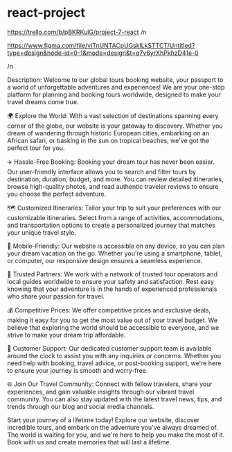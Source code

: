 # react-project


https://trello.com/b/pBKRKulG/project-7-react  /n


https://www.figma.com/file/vlTnUNTACpUGsklLkSTTCT/Untitled?type=design&node-id=0-1&mode=design&t=q7v6yrXhPkhzD41e-0


/n

Description:
Welcome to our global tours booking website, your passport to a world of unforgettable adventures and experiences! We are your one-stop platform for planning and booking tours worldwide, designed to make your travel dreams come true.

🌍 Explore the World:
With a vast selection of destinations spanning every corner of the globe, our website is your gateway to discovery. Whether you dream of wandering through historic European cities, embarking on an African safari, or basking in the sun on tropical beaches, we've got the perfect tour for you.

✈️ Hassle-Free Booking:
Booking your dream tour has never been easier. Our user-friendly interface allows you to search and filter tours by destination, duration, budget, and more. You can review detailed itineraries, browse high-quality photos, and read authentic traveler reviews to ensure you choose the perfect adventure.

🗺️ Customized Itineraries:
Tailor your trip to suit your preferences with our customizable itineraries. Select from a range of activities, accommodations, and transportation options to create a personalized journey that matches your unique travel style.

📱 Mobile-Friendly:
Our website is accessible on any device, so you can plan your dream vacation on the go. Whether you're using a smartphone, tablet, or computer, our responsive design ensures a seamless experience.

🌟 Trusted Partners:
We work with a network of trusted tour operators and local guides worldwide to ensure your safety and satisfaction. Rest easy knowing that your adventure is in the hands of experienced professionals who share your passion for travel.

💰 Competitive Prices:
We offer competitive prices and exclusive deals, making it easy for you to get the most value out of your travel budget. We believe that exploring the world should be accessible to everyone, and we strive to make your dream trip affordable.

📧 Customer Support:
Our dedicated customer support team is available around the clock to assist you with any inquiries or concerns. Whether you need help with booking, travel advice, or post-booking support, we're here to ensure your journey is smooth and worry-free.

🌐 Join Our Travel Community:
Connect with fellow travelers, share your experiences, and gain valuable insights through our vibrant travel community. You can also stay updated with the latest travel news, tips, and trends through our blog and social media channels.

Start your journey of a lifetime today! Explore our website, discover incredible tours, and embark on the adventure you've always dreamed of. The world is waiting for you, and we're here to help you make the most of it. Book with us and create memories that will last a lifetime.
